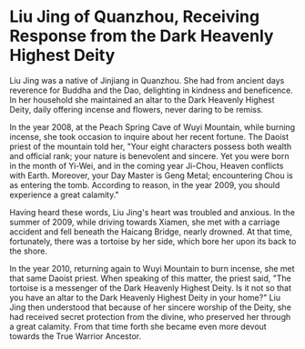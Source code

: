 # Liu Jing of Quanzhou, Receiving Response from the Dark Heavenly Highest Deity

Liu Jing was a native of Jinjiang in Quanzhou. She had from ancient days reverence for Buddha and the Dao, delighting in kindness and beneficence. In her household she maintained an altar to the Dark Heavenly Highest Deity, daily offering incense and flowers, never daring to be remiss.

In the year 2008, at the Peach Spring Cave of Wuyi Mountain, while burning incense, she took occasion to inquire about her recent fortune. The Daoist priest of the mountain told her, "Your eight characters possess both wealth and official rank; your nature is benevolent and sincere. Yet you were born in the month of Yi-Wei, and in the coming year Ji-Chou, Heaven conflicts with Earth. Moreover, your Day Master is Geng Metal; encountering Chou is as entering the tomb. According to reason, in the year 2009, you should experience a great calamity."

Having heard these words, Liu Jing's heart was troubled and anxious. In the summer of 2009, while driving towards Xiamen, she met with a carriage accident and fell beneath the Haicang Bridge, nearly drowned. At that time, fortunately, there was a tortoise by her side, which bore her upon its back to the shore.

In the year 2010, returning again to Wuyi Mountain to burn incense, she met that same Daoist priest. When speaking of this matter, the priest said, "The tortoise is a messenger of the Dark Heavenly Highest Deity. Is it not so that you have an altar to the Dark Heavenly Highest Deity in your home?" Liu Jing then understood that because of her sincere worship of the Deity, she had received secret protection from the divine, who preserved her through a great calamity. From that time forth she became even more devout towards the True Warrior Ancestor.
